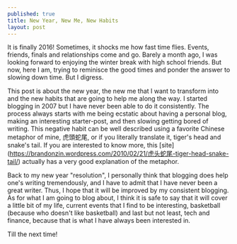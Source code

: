 ```yaml
---
published: true
title: New Year, New Me, New Habits
layout: post
---
```

It is finally 2016! Sometimes, it shocks me how fast time flies. Events, friends, finals and relationships come and go. Barely a month ago, I was looking forward to enjoying the winter break with high school friends. But now, here I am, trying to reminisce the good times and ponder the answer to slowing down time. But I digress.

This post is about the new year, the new me that I want to transform into and the new habits that are going to help me along the way. I started blogging in 2007 but I have never been able to do it consistently. The process always starts with me being ecstatic about having a personal blog, making an interesting starter-post, and then slowing getting bored of writing. This negative habit can be well described using a favorite Chinese metaphor of mine, 虎頭蛇尾, or if you literally translate it, tiger's head and snake's tail. If you are interested to know more, this [site] (https://brandonzin.wordpress.com/2010/02/21/虎头蛇尾-tiger-head-snake-tail/) actually has a very good explanation of the metaphor.

Back to my new year "resolution", I personally think that blogging does help one's writing tremendously, and I have to admit that I have never been a great writer. Thus, I hope that it will be improved by my consistent blogging. As for what I am going to blog about, I think it is safe to say that it will cover a little bit of my life, current events that I find to be interesting, basketball (because who doesn't like basketball) and last but not least, tech and finance, because that is what I have always been interested in.

Till the next time!



